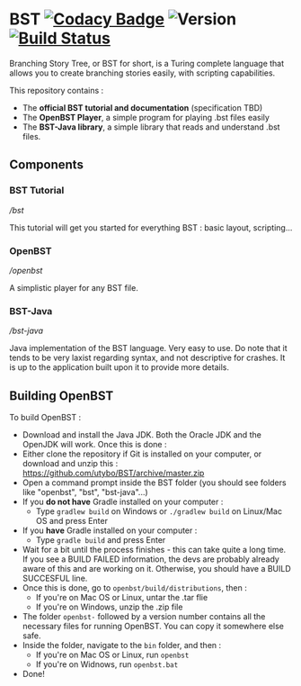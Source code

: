 # BST [![Codacy Badge](https://api.codacy.com/project/badge/Grade/8416a09095454d3983c78e64eb796429)](https://www.codacy.com/app/utybo/BST?utm_source=github.com&amp;utm_medium=referral&amp;utm_content=utybo/BST&amp;utm_campaign=Badge_Grade) ![Version](https://img.shields.io/badge/version-N%2FA-lightgrey.svg) [![Build Status](https://travis-ci.org/utybo/BST.svg?branch=master)](https://travis-ci.org/utybo/BST)

Branching Story Tree, or BST for short, is a Turing complete language that allows you to create branching stories easily, with scripting capabilities.

This repository contains :

* The **official BST tutorial and documentation** (specification TBD)
* The **OpenBST Player**, a simple program for playing .bst files easily
* The **BST-Java library**, a simple library that reads and understand .bst files.

## Components
### BST Tutorial
*/bst*

This tutorial will get you started for everything BST : basic layout, scripting...

### OpenBST
*/openbst*

A simplistic player for any BST file.

### BST-Java
*/bst-java*

Java implementation of the BST language. Very easy to use. Do note that it tends to be very laxist regarding syntax, and not descriptive for crashes. It is up to the application built upon it to provide more details.


## Building OpenBST

To build OpenBST :
- Download and install the Java JDK. Both the Oracle JDK and the OpenJDK will work. Once this is done :
- Either clone the repository if Git is installed on your computer, or download and unzip this : https://github.com/utybo/BST/archive/master.zip
- Open a command prompt inside the BST folder (you should see folders like "openbst", "bst", "bst-java"...)
- If you **do not have** Gradle installed on your computer :
  - Type `gradlew build` on Windows or `./gradlew build` on Linux/Mac OS and press Enter
- If you **have** Gradle installed on your computer :
  - Type `gradle build` and press Enter
- Wait for a bit until the process finishes - this can take quite a long time. If you see a BUILD FAILED information, the devs are probably already aware of this and are working on it. Otherwise, you should have a BUILD SUCCESFUL line.
- Once this is done, go to `openbst/build/distributions`, then :
  - If you're on Mac OS or Linux, untar the .tar flie
  - If you're on Windows, unzip the .zip file
- The folder `openbst-` followed by a version number contains all the necessary files for running OpenBST. You can copy it somewhere else safe.
- Inside the folder, navigate to the `bin` folder, and then :
  - If you're on Mac OS or Linux, run `openbst`
  - If you're on Widnows, run `openbst.bat`
- Done!
